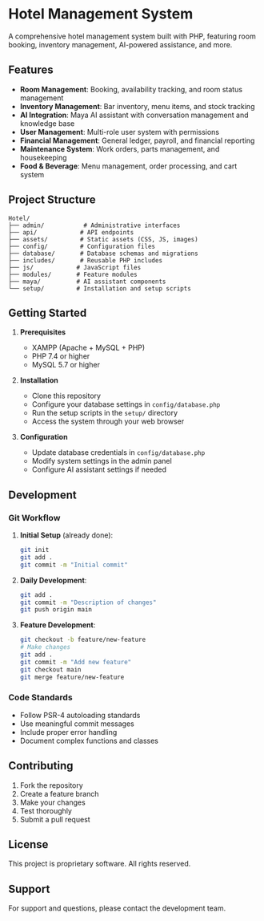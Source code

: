 # Hotel Management System

A comprehensive hotel management system built with PHP, featuring room booking, inventory management, AI-powered assistance, and more.

## Features

- **Room Management**: Booking, availability tracking, and room status management
- **Inventory Management**: Bar inventory, menu items, and stock tracking
- **AI Integration**: Maya AI assistant with conversation management and knowledge base
- **User Management**: Multi-role user system with permissions
- **Financial Management**: General ledger, payroll, and financial reporting
- **Maintenance System**: Work orders, parts management, and housekeeping
- **Food & Beverage**: Menu management, order processing, and cart system

## Project Structure

```
Hotel/
├── admin/           # Administrative interfaces
├── api/            # API endpoints
├── assets/         # Static assets (CSS, JS, images)
├── config/         # Configuration files
├── database/       # Database schemas and migrations
├── includes/       # Reusable PHP includes
├── js/            # JavaScript files
├── modules/       # Feature modules
├── maya/          # AI assistant components
└── setup/         # Installation and setup scripts
```

## Getting Started

1. **Prerequisites**
   - XAMPP (Apache + MySQL + PHP)
   - PHP 7.4 or higher
   - MySQL 5.7 or higher

2. **Installation**
   - Clone this repository
   - Configure your database settings in `config/database.php`
   - Run the setup scripts in the `setup/` directory
   - Access the system through your web browser

3. **Configuration**
   - Update database credentials in `config/database.php`
   - Modify system settings in the admin panel
   - Configure AI assistant settings if needed

## Development

### Git Workflow

1. **Initial Setup** (already done):
   ```bash
   git init
   git add .
   git commit -m "Initial commit"
   ```

2. **Daily Development**:
   ```bash
   git add .
   git commit -m "Description of changes"
   git push origin main
   ```

3. **Feature Development**:
   ```bash
   git checkout -b feature/new-feature
   # Make changes
   git add .
   git commit -m "Add new feature"
   git checkout main
   git merge feature/new-feature
   ```

### Code Standards

- Follow PSR-4 autoloading standards
- Use meaningful commit messages
- Include proper error handling
- Document complex functions and classes

## Contributing

1. Fork the repository
2. Create a feature branch
3. Make your changes
4. Test thoroughly
5. Submit a pull request

## License

This project is proprietary software. All rights reserved.

## Support

For support and questions, please contact the development team.
